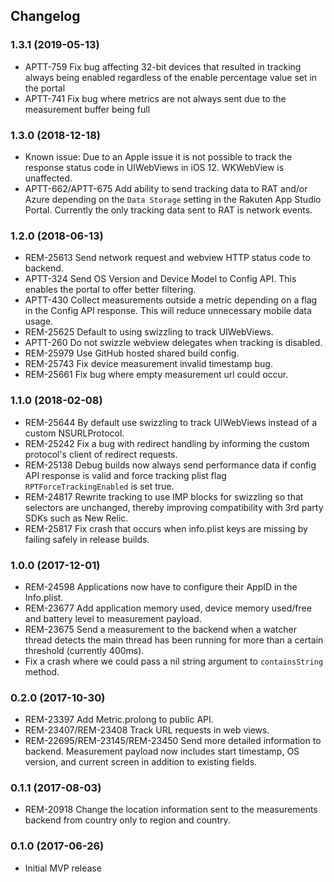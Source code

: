 ## Changelog

### 1.3.1 (2019-05-13)
- APTT-759 Fix bug affecting 32-bit devices that resulted in tracking always being enabled regardless of the enable percentage value set in the portal
- APTT-741 Fix bug where metrics are not always sent due to the measurement buffer being full

### 1.3.0 (2018-12-18)

- Known issue: Due to an Apple issue it is not possible to track the response status code in UIWebViews in iOS 12. WKWebView is unaffected.
- APTT-662/APTT-675 Add ability to send tracking data to RAT and/or Azure depending on the `Data Storage` setting in the Rakuten App Studio Portal. Currently the only tracking data sent to RAT is network events.

### 1.2.0 (2018-06-13)

- REM-25613 Send network request and webview HTTP status code to backend.
- APTT-324 Send OS Version and Device Model to Config API. This enables the portal to offer better filtering.
- APTT-430 Collect measurements outside a metric depending on a flag in the Config API response. This will reduce unnecessary mobile data usage.
- REM-25625 Default to using swizzling to track UIWebViews.
- APTT-260 Do not swizzle webview delegates when tracking is disabled.
- REM-25979 Use GitHub hosted shared build config.
- REM-25743 Fix device measurement invalid timestamp bug.
- REM-25661 Fix bug where empty measurement url could occur.

### 1.1.0 (2018-02-08)
- REM-25644 By default use swizzling to track UIWebViews instead of a custom NSURLProtocol.
- REM-25242 Fix a bug with redirect handling by informing the custom protocol's client of redirect requests.
- REM-25138 Debug builds now always send performance data if config API response is valid and force tracking plist flag `RPTForceTrackingEnabled` is set true.
- REM-24817 Rewrite tracking to use IMP blocks for swizzling so that selectors are unchanged, thereby improving compatibility with 3rd party SDKs such as New Relic.
- REM-25817 Fix crash that occurs when info.plist keys are missing by failing safely in release builds.

### 1.0.0 (2017-12-01)
- REM-24598 Applications now have to configure their AppID in the Info.plist.
- REM-23677 Add application memory used, device memory used/free and battery level to measurement payload.
- REM-23675 Send a measurement to the backend when a watcher thread detects the main thread has been running for more than a certain threshold (currently 400ms).
- Fix a crash where we could pass a nil string argument to `containsString` method.

### 0.2.0 (2017-10-30)
- REM-23397 Add Metric.prolong to public API.
- REM-23407/REM-23408 Track URL requests in web views.
- REM-22695/REM-23145/REM-23450 Send more detailed information to backend. Measurement payload now includes start timestamp, OS version, and current screen in addition to existing fields.

### 0.1.1 (2017-08-03)
- REM-20918 Change the location information sent to the measurements backend from country only to region and country.

### 0.1.0 (2017-06-26)
- Initial MVP release
